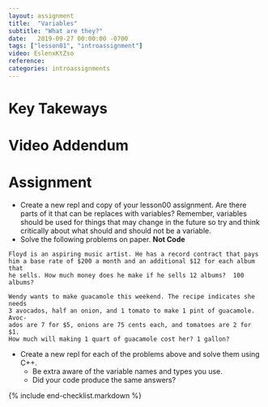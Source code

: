 ```yaml
---
layout: assignment
title:  "Variables"
subtitle: "What are they?"
date:   2019-09-27 00:00:00 -0700
tags: ["lesson01", "introassignment"]
video: EslenxKtZso
reference: 
categories: introassignments
---
```

# Key Takeways

# Video Addendum

# Assignment
* Create a new repl and copy of your lesson00 assignment. Are there parts of it that can be replaces with variables? Remember, variables should be used for things that may change in the future so try and think critically about what should and should not be a variable.
* Solve the following problems on paper. **Not Code**
```
Floyd is an aspiring music artist. He has a record contract that pays 
him a base rate of $200 a month and an additional $12 for each album that 
he sells. How much money does he make if he sells 12 albums?  100 albums?
```
```
Wendy wants to make guacamole this weekend. The recipe indicates she needs
3 avocados, half an onion, and 1 tomato to make 1 pint of guacamole. Avoc-
ados are 7 for $5, onions are 75 cents each, and tomatoes are 2 for $1. 
How much will making 1 quart of guacamole cost her? 1 gallon?
```
* Create a new repl for each of the problems above and solve them using C++.
    * Be extra aware of the variable names and types you use.
    * Did your code produce the same answers?

{% include end-checklist.markdown %}
